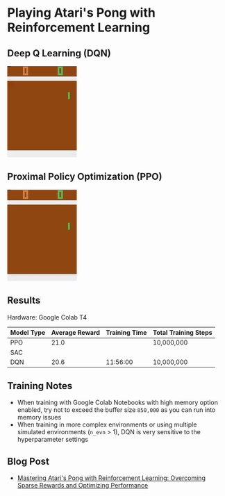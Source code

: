 # Playing Atari's Pong with Reinforcement Learning

## Deep Q Learning (DQN)

![](/Images/atari_pong_dqn.gif)

## Proximal Policy Optimization (PPO)

![](/Images/atari_pong_ppo.gif)

## Results
Hardware: Google Colab T4

| Model Type | Average Reward | Training Time | Total Training Steps |
|------------|----------------|---------------|----------------------|
| PPO        | 21.0           |               | 10,000,000           |
| SAC        |                |               |                      |
| DQN        | 20.6           |  11:56:00     | 10,000,000           | 

## Training Notes
- When training with Google Colab Notebooks with high memory option enabled, try not to exceed the buffer size `850,000` as you can run into memory issues
- When training in more complex environments or using multiple simulated environments (`n_evn` > 1), DQN is very sensitive to the hyperparameter settings
  
## Blog Post
- [Mastering Atari's Pong with Reinforcement Learning: Overcoming Sparse Rewards and Optimizing Performance](https://www.findingtheta.com/blog/mastering-ataris-pong-with-reinforcement-learning-overcoming-sparse-rewards-and-optimizing-performance)
